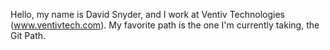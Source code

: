 Hello, my name is David Snyder, and I work at Ventiv Technologies (www.ventivtech.com).
My favorite path is the one I'm currently taking, the Git Path.

